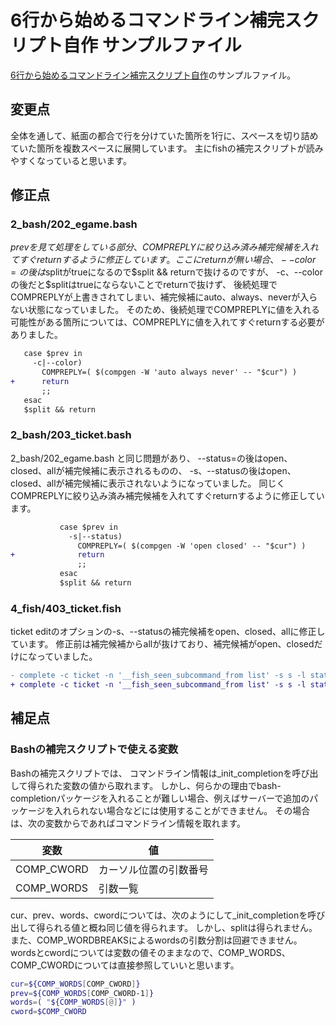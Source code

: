 # 6行から始めるコマンドライン補完スクリプト自作 サンプルファイル

[6行から始めるコマンドライン補完スクリプト自作](https://techbookfest.org/product/bswqrn71FNpHA1gZzMR0tb?productVariantID=dVUPKfByCAU9UDCNGbnAw1)のサンプルファイル。

## 変更点

全体を通して、紙面の都合で行を分けていた箇所を1行に、スペースを切り詰めていた箇所を複数スペースに展開しています。
主にfishの補完スクリプトが読みやすくなっていると思います。

## 修正点

### 2\_bash/202\_egame.bash

$prevを見て処理をしている部分、
COMPREPLYに絞り込み済み補完候補を入れてすぐreturnするように修正しています。
ここにreturnが無い場合、
--color=の後は$splitがtrueになるので$split && returnで抜けるのですが、
-c、--colorの後だと$splitはtrueにならないことでreturnで抜けず、
後続処理でCOMPREPLYが上書きされてしまい、補完候補にauto、always、neverが入らない状態になっていました。
そのため、後続処理でCOMPREPLYに値を入れる可能性がある箇所については、COMPREPLYに値を入れてすぐreturnする必要がありました。

```diff
   case $prev in
     -c|--color)
       COMPREPLY=( $(compgen -W 'auto always never' -- "$cur") )
+      return
       ;;
   esac
   $split && return
```

### 2\_bash/203\_ticket.bash

2\_bash/202\_egame.bash と同じ問題があり、
--status=の後はopen、closed、allが補完候補に表示されるものの、
-s、--statusの後はopen、closed、allが補完候補に表示されないようになっていました。
同じくCOMPREPLYに絞り込み済み補完候補を入れてすぐreturnするように修正しています。

```diff
           case $prev in
             -s|--status)
               COMPREPLY=( $(compgen -W 'open closed' -- "$cur") )
+              return
               ;;
           esac
           $split && return
```

### 4\_fish/403\_ticket.fish

ticket editのオプションの-s、--statusの補完候補をopen、closed、allに修正しています。
修正前は補完候補からallが抜けており、補完候補がopen、closedだけになっていました。

```diff
- complete -c ticket -n '__fish_seen_subcommand_from list' -s s -l status -xa 'open closed' -d 'Ticket status'
+ complete -c ticket -n '__fish_seen_subcommand_from list' -s s -l status -xa 'open closed all' -d 'Ticket status'
```

## 補足点

### Bashの補完スクリプトで使える変数

Bashの補完スクリプトでは、
コマンドライン情報は\_init\_completionを呼び出して得られた変数の値から取れます。
しかし、何らかの理由でbash-completionパッケージを入れることが難しい場合、例えばサーバーで追加のパッケージを入れられない場合などには使用することができません。
その場合は、次の変数からであればコマンドライン情報を取れます。

| 変数 | 値 |
|-|-|
| COMP\_CWORD | カーソル位置の引数番号 |
| COMP\_WORDS | 引数一覧 |

cur、prev、words、cwordについては、次のようにして\_init\_completionを呼び出して得られる値と概ね同じ値を得られます。
しかし、splitは得られません。また、COMP\_WORDBREAKSによるwordsの引数分割は回避できません。
wordsとcwordについては変数の値そのままなので、COMP\_WORDS、COMP\_CWORDについては直接参照していいと思います。

```bash
cur=${COMP_WORDS[COMP_CWORD]}
prev=${COMP_WORDS[COMP_CWORD-1]}
words=( "${COMP_WORDS[@]}" )
cword=$COMP_CWORD
```
